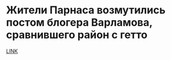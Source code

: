 # Жители Парнаса возмутились постом блогера Варламова, сравнившего район с гетто



[LINK](https://varlamov.ru/1872152.html)